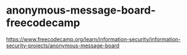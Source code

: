 # anonymous-message-board-freecodecamp

https://www.freecodecamp.org/learn/information-security/information-security-projects/anonymous-message-board